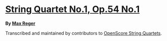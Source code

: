 # [String Quartet No.1, Op.54 No.1][set]

__By [Max Reger][composer]__

[set]: https://musescore.com/openscore-string-quartets/sets/5108850
[composer]: https://musescore.com/openscore-string-quartets/sets?order=title&text=Reger,+Max

Transcribed and maintained by contributors to [OpenScore String Quartets].

[OpenScore String Quartets]: https://musescore.com/openscore-string-quartets
